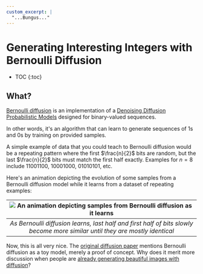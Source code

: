 ```yaml
---
custom_excerpt: |
  "...Bungus..."
---
```


# Generating Interesting Integers with Bernoulli Diffusion

* TOC
{:toc}
## What?

[Bernoulli diffusion](https://github.com/horenbergerb/BernoulliDiffusion) is an implementation of a [Denoising Diffusion Probabilistic Models](https://arxiv.org/abs/2006.11239) designed for binary-valued sequences.

In other words, it's an algorithm that can learn to generate sequences of 1s and 0s by training on provided samples.

A simple example of data that you could teach to Bernoulli diffusion would be a repeating pattern where the first $\frac{n}{2}$ bits are random, but the last $\frac{n}{2}$ bits must match the first half exactly. Examples for $n=8$ include $11001100$, $10001000$, $01010101$, etc.

Here's an animation depicting the evolution of some samples from a Bernoulli diffusion model while it learns from a dataset of repeating examples:

|![An animation depicting samples from Bernoulli diffusion as it learns](/images/???.png)|
|:--:|
| *As Bernoulli diffusion learns, last half and first half of bits slowly become more similar until they are mostly identical* |

Now, this is all very nice. The [original diffusion paper](https://arxiv.org/abs/1503.03585) mentions Bernoulli diffusion as a toy model, merely a proof of concept. Why does it merit more discussion when people are [already generating beautiful images with diffusion](https://huggingface.co/spaces/stabilityai/stable-diffusion)?

